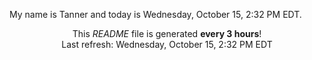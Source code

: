 My name is Tanner and today is Wednesday, October 15, 2:32 PM EDT.

<p align="center">This <i>README</i> file is generated <b>every 3 hours</b>!</br>Last refresh: Wednesday, October 15, 2:32 PM EDT<br /></p>
